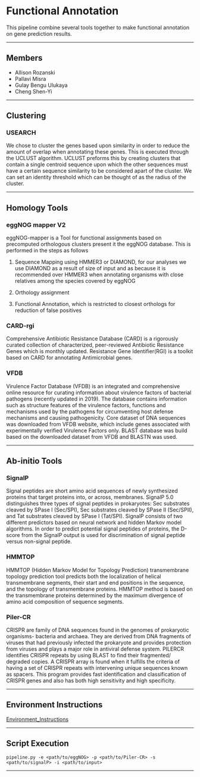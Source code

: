 # Functional Annotation
This pipeline combine several tools together to make functional annotation on gene prediction results.
***
## Members 
* Allison Rozanski <br />
* Pallavi Misra <br />
* Gulay Bengu Ulukaya <br />
* Cheng Shen-Yi <br />
***
## Clustering

### USEARCH <br />
We chose to cluster the genes based upon similarity in order to reduce the amount of overlap when annotating these genes. This is executed through the UCLUST algorithm. UCLUST preforms this by creating clusters that contain a single centroid sequence upon which the other sequences must have a certain sequence similarity to be considered apart of the cluster. We can set an identity threshold which can be thought of as the radius of the cluster.
***
## Homology Tools

### eggNOG mapper V2 <br /> 
eggNOG-mapper is a Tool for functional assignments based on precomputed orthologous clusters present it the eggNOG database. This is performed in the steps as follows

1) Sequence Mapping using HMMER3 or DIAMOND, for our analyses we use DIAMOND as a result of size of input and as because it is recommended over HMMER3 when annotating organisms with close relatives among the species covered by eggNOG

2) Orthology assignment

3) Functional Annotation, which is restricted to closest orthologs for reduction of false positives

### CARD-rgi <br />
Comprehensive Antibiotic Resistance Database (CARD) is a rigorously curated collection of characterized, peer-reviewed Antibiotic Resistance Genes which is monthly updated. Resistance Gene Identifier(RGI) is a toolkit based on CARD for annotating Antimicrobial genes.

### VFDB <br />
Virulence Factor Database (VFDB) is an integrated and comprehensive online resource for curating information about virulence factors of bacterial pathogens (recently updated in 2019). The database contains information such as structure features of the virulence factors, functions and mechanisms used by the pathogens for circumventing host defense mechanisms and causing pathogenicity. Core dataset of DNA sequences was downloaded from VFDB website, which include genes associated with experimentally verified Virulence Factors only. BLAST database was build based on the downloaded dataset from VFDB and BLASTN was used.
***
## Ab-initio Tools <br />

### SignalP <br />
Signal peptides are short amino acid sequences of newly synthesized proteins that target proteins into, or across, membranes. SignalP 5.0 distinguishes three types of signal peptides in prokaryotes: Sec substrates cleaved by SPase I (Sec/SPI), Sec substrates cleaved by SPase II (Sec/SPII), and Tat substrates cleaved by SPase I (Tat/SPI). SignalP consists of two different predictors based on neural network and hidden Markov model algorithms. In order to predict potential signal peptides of proteins, the D-score from the SignalP output is used for discrimination of signal peptide versus non-signal peptide.

### HMMTOP <br />
HMMTOP (Hidden Markov Model for Topology Prediction) transmembrane topology prediction tool predicts both the localization of helical transmembrane segments, their start and end positions in the sequence, and the topology of transmembrane proteins. HMMTOP method is based on the transmembrane proteins determined by the maximum divergence of amino acid composition of sequence segments.

### Piler-CR <br />
CRISPR are family of DNA sequences found in the genomes of prokaryotic organisms- bacteria and archaea. They are derived from DNA fragments of viruses that had previously infected the prokaryote and provides protection from viruses and plays a major role in antiviral defense system. PILERCR identifies CRISPR repeats by using BLAST to find their fragmented/ degraded copies. A CRISPR array is found when it fulfills the criteria of having a set of CRISPR repeats with intervening unique sequences known as spacers. This program provides fast identification and classification of CRISPR genes and also has both high sensitivity and high specificity.
***

## Environment Instructions
[Environment_Instructions](https://github.gatech.edu/compgenomics2020/Team3-FunctionalAnnotation/blob/master/Environment_Instructions)
***

## Script Execution
`pipeline.py -e <path/to/eggNOG> -p <path/to/Piler-CR> -s <path/to/signalP> -i <path/to/input>`<br />
***

